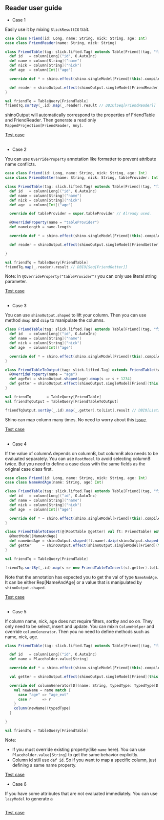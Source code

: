Reader user guide
-------------

- Case 1  

Easily use it by mixing `SlickResultIO` trait.

```scala
case class Friend(id: Long, name: String, nick: String, age: Int)
case class FriendReader(name: String, nick: String)

class FriendTable(tag: slick.lifted.Tag) extends Table[Friend](tag, "firend") with SlickResultIO {
  def id   = column[Long]("id", O.AutoInc)
  def name = column[String]("name")
  def nick = column[String]("nick")
  def age  = column[Int]("age")

  override def * = shino.effect(shino.singleModel[Friend](this).compile).shape

  def reader = shinoOutput.effect(shinoOutput.singleModel[FriendReader](this).compile).shape
}

val friendTq = TableQuery[FriendTable]
friendTq.sortBy(_.id).map(_.reader).result // DBIO[Seq[FriendReader]]
```

shinoOutput will automatically correspond to the properties of FriendTable and FriendReader. Then generate a read only `MappedProjection[FriendReader, Any]`.

[Test case](https://github.com/scalax/shino/blob/master/src/test/scala/net/scalax/shino/test/umr/reader/Test01.scala)
&nbsp;  
&nbsp;  

- Case 2  

You can use `OverrideProperty` annotation like formatter to prevent attribute name conflicts.

```scala
case class Friend(id: Long, name: String, nick: String, age: Int)
case class FriendGetter(name: String, nick: String, tableProvider: Int)

class FriendTable(tag: slick.lifted.Tag) extends Table[Friend](tag, "firend") with SlickResultIO {
  def id   = column[Long]("id", O.AutoInc)
  def name = column[String]("name")
  def nick = column[String]("nick")
  def age  = column[Int]("age")

  override def tableProvider = super.tableProvider // Already used.

  @OverrideProperty(name = "tableProvider")
  def nameLength = name.length

  override def * = shino.effect(shino.singleModel[Friend](this).compile).shape

  def reader = shinoOutput.effect(shinoOutput.singleModel[FriendGetter](this).compile).shape

}

val friendTq = TableQuery[FriendTable]
friendTq.map(_.reader).result // DBIO[Seq[FriendGetter]]
```

Note: In `@OverrideProperty("tableProvider")` you can only use literal string parameter.  

[Test case](https://github.com/scalax/shino/blob/master/src/test/scala/net/scalax/shino/test/umr/reader/Test02.scala)
&nbsp;  
&nbsp;   

- Case 3  

You can use `shinoOutput.shaped` to lift your column. Then you can use method `dmap` and `dzip` to manipulate the columns.

```scala
class FriendTable(tag: slick.lifted.Tag) extends Table[Friend](tag, "firend") with SlickResultIO {
  def id   = column[Long]("id", O.AutoInc)
  def name = column[String]("name")
  def nick = column[String]("nick")
  def age  = column[Int]("age")

  override def * = shino.effect(shino.singleModel[Friend](this).compile).shape
}

class FriendTableToOutput(tag: slick.lifted.Tag) extends FriendTable(tag) with SlickResultIO {
  @OverrideProperty(name = "age")
  def ageExt = shinoOutput.shaped(age).dmap(s => s + 1234)
  def getter = shinoOutput.effect(shinoOutput.singleModel[Friend](this).compile).shape
}

val friendTq       = TableQuery[FriendTable]
val friendTqOutput = TableQuery[FriendTableToOutput]

friendTqOutput.sortBy(_.id).map(_.getter).to[List].result // DBIO[List[Friend]]
```
Shino can map column many times. No need to worry about this [issue](https://github.com/slick/slick/issues/1894).

[Test case](https://github.com/scalax/shino/blob/master/src/test/scala/net/scalax/shino/test/umr/reader/Test03.scala)
&nbsp;  
&nbsp;  

- Case 4  

If the value of columnA depends on columnB, but columnB also needs to be evaluated separately. You can use `RootModel` to avoid selecting columnB twice. But you need to define a case class with the same fields as the original case class first.

```scala
case class Friend(id: Long, name: String, nick: String, age: Int)
case class NameAndAge(name: String, age: Int)

class FriendTable(tag: slick.lifted.Tag) extends Table[Friend](tag, "firend") with SlickResultIO {
  def id   = column[Long]("id", O.AutoInc)
  def name = column[String]("name")
  def nick = column[String]("nick")
  def age  = column[Int]("age")

  override def * = shino.effect(shino.singleModel[Friend](this).compile).shape
}

class FriendTableToInsert(@(RootTable @getter) val ft: FriendTable) extends SlickResultIO {
  @RootModel[NameAndAge]
  def nameAndAge = shinoOutput.shaped(ft.name).dzip(shinoOutput.shaped(ft.age)).dmap { case (name, age) => NameAndAge(s"${name}(law age: ${age})", age + 1) }
  def getter     = shinoOutput.effect(shinoOutput.singleModel[Friend](this).compile).shape
}

val friendTq = TableQuery[FriendTable]

friendTq.sortBy(_.id).map(s => new FriendTableToInsert(s).getter).to[List].result // DBIO[List[Friend]] with name and age field changed
```

Note that the annotation has expected you to get the val of type `NameAndAge`. It can be either Rep[NameAndAge] or a value that is manipulated by `shinoOutput.shaped`.

[Test case](https://github.com/scalax/shino/blob/master/src/test/scala/net/scalax/shino/test/umr/reader/Test04.scala)
&nbsp;  
&nbsp;  

- Case 5  

If column name, nick, age does not require filters, sortby and so on. They only need to be select, insert and update. You can mixin `ColumnHelper` and override `columnGenerator`. Then you no need to define methods such as name, nick, age.

```scala
class FriendTable(tag: slick.lifted.Tag) extends Table[Friend](tag, "firend") with SlickResultIO with ColumnHelper {

  def id   = column[Long]("id", O.AutoInc)
  def name = Placeholder.value[String]

  override def * = shino.effect(shino.singleModel[Friend](this).compile).shape

  val getter = shinoOutput.effect(shinoOutput.singleModel[Friend](this).compile).shape

  override def columnGenerator[D](name: String, typedType: TypedType[D]): Rep[D] = {
    val newName = name match {
      case "age" => "age_ext"
      case r     => r
    }
    column(newName)(typedType)
  }

}

val friendTq = TableQuery[FriendTable]
```

Note:
- If you must override existing property(like `name` here). You can use `Placeholder.value[String]` to get the same behavior explicitly.
- Column id still use `def id`. So if you want to map a specific column, just defining a same name property.

[Test case](https://github.com/scalax/shino/blob/master/src/test/scala/net/scalax/shino/test/umr/reader/Test05.scala)

- Case 6  

If you have some attributes that are not evaluated immediately.
You can use `lazyModel` to generate a 

```scala
```

[Test case](https://github.com/scalax/shino/blob/master/src/test/scala/net/scalax/shino/test/umr/reader/Test06.scala)